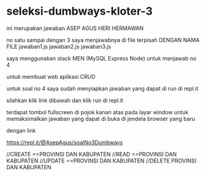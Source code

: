 # seleksi-dumbways-kloter-3
ini merupakan jawaban ASEP AGUS HERI HERMAWAN

no satu sampai dengan 3 saya menjawabnya di file terpisah
DENGAN NAMA FILE
jawaban1.js
jawaban2.js
jawaban3.js


saya menggunakan stack MEN (MySQL Express Node) untuk menjawab no 4

untuk membuat web aplikasi CRUD

untuk soal no 4 saya sudah menyiapkan jawaban yang dapat di run di repl.it

silahkan klik link dibawah dan klik run di repl.it

terdapat tombol fullscreen di pojok kanan atas pada layar window untuk memaksimalkan jawaban yang dapat di buka di jendela browser yang baru

dengan link

https://repl.it/@AsepAgus/soalNo3Dumbways

//CREATE 
==PROVINSI DAN KABUPATEN
//READ
==PROVINSI DAN KABUPATEN
//UPDATE
==PROVINSI DAN KABUPATEN
//DELETE PROVINSI DAN KABUPATEN
